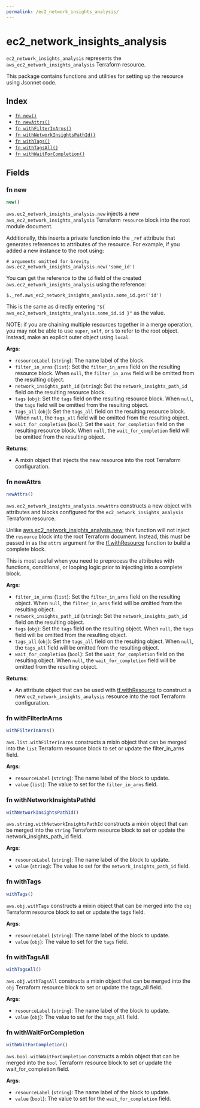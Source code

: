 ```yaml
---
permalink: /ec2_network_insights_analysis/
---
```


# ec2_network_insights_analysis

`ec2_network_insights_analysis` represents the `aws_ec2_network_insights_analysis` Terraform resource.



This package contains functions and utilities for setting up the resource using Jsonnet code.


## Index

* [`fn new()`](#fn-new)
* [`fn newAttrs()`](#fn-newattrs)
* [`fn withFilterInArns()`](#fn-withfilterinarns)
* [`fn withNetworkInsightsPathId()`](#fn-withnetworkinsightspathid)
* [`fn withTags()`](#fn-withtags)
* [`fn withTagsAll()`](#fn-withtagsall)
* [`fn withWaitForCompletion()`](#fn-withwaitforcompletion)

## Fields

### fn new

```ts
new()
```


`aws.ec2_network_insights_analysis.new` injects a new `aws_ec2_network_insights_analysis` Terraform `resource`
block into the root module document.

Additionally, this inserts a private function into the `_ref` attribute that generates references to attributes of the
resource. For example, if you added a new instance to the root using:

    # arguments omitted for brevity
    aws.ec2_network_insights_analysis.new('some_id')

You can get the reference to the `id` field of the created `aws.ec2_network_insights_analysis` using the reference:

    $._ref.aws_ec2_network_insights_analysis.some_id.get('id')

This is the same as directly entering `"${ aws_ec2_network_insights_analysis.some_id.id }"` as the value.

NOTE: if you are chaining multiple resources together in a merge operation, you may not be able to use `super`, `self`,
or `$` to refer to the root object. Instead, make an explicit outer object using `local`.

**Args**:
  - `resourceLabel` (`string`): The name label of the block.
  - `filter_in_arns` (`list`): Set the `filter_in_arns` field on the resulting resource block. When `null`, the `filter_in_arns` field will be omitted from the resulting object.
  - `network_insights_path_id` (`string`): Set the `network_insights_path_id` field on the resulting resource block.
  - `tags` (`obj`): Set the `tags` field on the resulting resource block. When `null`, the `tags` field will be omitted from the resulting object.
  - `tags_all` (`obj`): Set the `tags_all` field on the resulting resource block. When `null`, the `tags_all` field will be omitted from the resulting object.
  - `wait_for_completion` (`bool`): Set the `wait_for_completion` field on the resulting resource block. When `null`, the `wait_for_completion` field will be omitted from the resulting object.

**Returns**:
- A mixin object that injects the new resource into the root Terraform configuration.


### fn newAttrs

```ts
newAttrs()
```


`aws.ec2_network_insights_analysis.newAttrs` constructs a new object with attributes and blocks configured for the `ec2_network_insights_analysis`
Terraform resource.

Unlike [aws.ec2_network_insights_analysis.new](#fn-new), this function will not inject the `resource`
block into the root Terraform document. Instead, this must be passed in as the `attrs` argument for the
[tf.withResource](https://github.com/tf-libsonnet/core/tree/main/docs#fn-withresource) function to build a complete block.

This is most useful when you need to preprocess the attributes with functions, conditional, or looping logic prior to
injecting into a complete block.

**Args**:
  - `filter_in_arns` (`list`): Set the `filter_in_arns` field on the resulting object. When `null`, the `filter_in_arns` field will be omitted from the resulting object.
  - `network_insights_path_id` (`string`): Set the `network_insights_path_id` field on the resulting object.
  - `tags` (`obj`): Set the `tags` field on the resulting object. When `null`, the `tags` field will be omitted from the resulting object.
  - `tags_all` (`obj`): Set the `tags_all` field on the resulting object. When `null`, the `tags_all` field will be omitted from the resulting object.
  - `wait_for_completion` (`bool`): Set the `wait_for_completion` field on the resulting object. When `null`, the `wait_for_completion` field will be omitted from the resulting object.

**Returns**:
  - An attribute object that can be used with [tf.withResource](https://github.com/tf-libsonnet/core/tree/main/docs#fn-withresource) to construct a new `ec2_network_insights_analysis` resource into the root Terraform configuration.


### fn withFilterInArns

```ts
withFilterInArns()
```

`aws.list.withFilterInArns` constructs a mixin object that can be merged into the `list`
Terraform resource block to set or update the filter_in_arns field.



**Args**:
  - `resourceLabel` (`string`): The name label of the block to update.
  - `value` (`list`): The value to set for the `filter_in_arns` field.


### fn withNetworkInsightsPathId

```ts
withNetworkInsightsPathId()
```

`aws.string.withNetworkInsightsPathId` constructs a mixin object that can be merged into the `string`
Terraform resource block to set or update the network_insights_path_id field.



**Args**:
  - `resourceLabel` (`string`): The name label of the block to update.
  - `value` (`string`): The value to set for the `network_insights_path_id` field.


### fn withTags

```ts
withTags()
```

`aws.obj.withTags` constructs a mixin object that can be merged into the `obj`
Terraform resource block to set or update the tags field.



**Args**:
  - `resourceLabel` (`string`): The name label of the block to update.
  - `value` (`obj`): The value to set for the `tags` field.


### fn withTagsAll

```ts
withTagsAll()
```

`aws.obj.withTagsAll` constructs a mixin object that can be merged into the `obj`
Terraform resource block to set or update the tags_all field.



**Args**:
  - `resourceLabel` (`string`): The name label of the block to update.
  - `value` (`obj`): The value to set for the `tags_all` field.


### fn withWaitForCompletion

```ts
withWaitForCompletion()
```

`aws.bool.withWaitForCompletion` constructs a mixin object that can be merged into the `bool`
Terraform resource block to set or update the wait_for_completion field.



**Args**:
  - `resourceLabel` (`string`): The name label of the block to update.
  - `value` (`bool`): The value to set for the `wait_for_completion` field.

